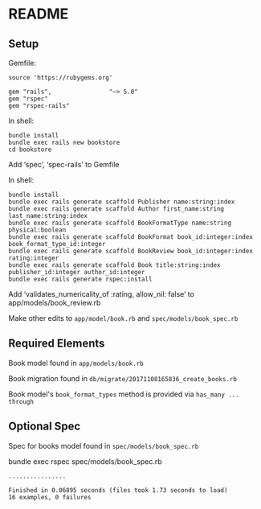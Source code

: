# README

## Setup

Gemfile:
```
source 'https://rubygems.org'

gem "rails",                "~> 5.0"
gem "rspec"
gem "rspec-rails"
```

In shell:
```
bundle install
bundle exec rails new bookstore
cd bookstore
````

Add ‘spec’, ‘spec-rails’ to Gemfile

In shell:
```
bundle install
bundle exec rails generate scaffold Publisher name:string:index
bundle exec rails generate scaffold Author first_name:string last_name:string:index
bundle exec rails generate scaffold BookFormatType name:string physical:boolean
bundle exec rails generate scaffold BookFormat book_id:integer:index book_format_type_id:integer
bundle exec rails generate scaffold BookReview book_id:integer:index rating:integer
bundle exec rails generate scaffold Book title:string:index publisher_id:integer author_id:integer
bundle exec rails generate rspec:install
```

Add ‘validates_numericality_of :rating, allow_nil: false’ to app/models/book_review.rb

Make other edits to `app/model/book.rb` and `spec/models/book_spec.rb`

## Required Elements

Book model found in `app/models/book.rb`

Book migration found in `db/migrate/20171108165836_create_books.rb`

Book model's `book_format_types` method is provided via `has_many ... through`

## Optional Spec

Spec for books model found in `spec/models/book_spec.rb`

bundle exec rspec spec/models/book_spec.rb
```
................

Finished in 0.06895 seconds (files took 1.73 seconds to load)
16 examples, 0 failures
```

